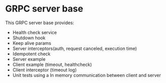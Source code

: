 # GRPC server base
This GRPC server base provides:

- Health check service
- Shutdown hook
- Keep alive params
- Server interceptors(auth, request canceled, execution time)
- Idempotent check
- Server example
- Client example (timeout, healthcheck)
- Client interceptor (timeout log)
- Unit tests using a In memory communication between client and server
